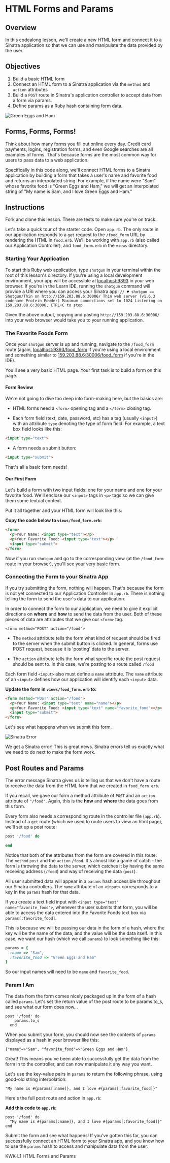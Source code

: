 # HTML Forms and Params

## Overview

In this codealong lesson, we'll create a new HTML form and connect it to a
Sinatra application so that we can use and manipulate the data provided by the
user.

## Objectives

1. Build a basic HTML form
2. Connect an HTML form to a Sinatra application via the `method` and `action` attributes
3. Build a `POST` route in Sinatra's application controller to accept data from a form via params.
4. Define params as a Ruby hash containing form data.

![Green Eggs and Ham](https://s3.amazonaws.com/learn-verified/green-eggs-ham.jpeg)

## Forms, Forms, Forms!

Think about how many forms you fill out online every day. Credit card payments,
logins, registration forms, and even Google searches are all examples of forms.
That's because forms are the most common way for users to pass data to a web
application.

Specifically in this code along, we'll connect HTML forms to a Sinatra
application by building a form that takes a user's name and favorite food and
returns an interpolated string. For example, if the name were "Sam" whose
favorite food is "Green Eggs and Ham," we will get an interpolated string of "My
name is Sam, and I love Green Eggs and Ham."

## Instructions

Fork and clone this lesson. There are tests to make sure you're on track.

Let's take a quick tour of the starter code. Open `app.rb`. The only route in
our application responds to a `get` request to the `/food_form` URL by rendering
the HTML in `food.erb`. We'll be working with `app.rb` (also called our
Application Controller), and `food_form.erb` in the `views` directory.

### Starting Your Application

To start this Ruby web application, type `shotgun` in your terminal within the
root of this lesson's directory. If you're using a local development
environment, your app will be accessible at
[localhost:9393](http://localhost:9393/) in your web browser. If you're in the
Learn IDE, running the `shotgun` command will provide a URI where you can access
your Sinatra app: ``` // ♥ shotgun == Shotgun/Thin on http://159.203.88.6:30006/
Thin web server (v1.6.3 codename Protein Powder) Maximum connections set to 1024
Listening on 159.203.88.6:30006, CTRL+C to stop ```

Given the above output, copying and pasting `http://159.203.88.6:30006/` into
your web browser would take you to your running application.

### The Favorite Foods Form

Once your `shotgun` server is up and running, navigate to the `/food_form` route
(again, [localhost:9393/food_form](http://localhost:9393/food_form) if you're
using a local environment and something similar to
[159.203.88.6:30006/food_form](http://159.203.88.6:30006/food_form) if you're in
the IDE).

You'll see a very basic HTML page. Your first task is to build a form on this
page.

#### Form Review

We're not going to dive too deep into form-making here, but the basics are:

+  HTML forms need a `<form>` opening tag and a `</form>` closing tag.

+ Each form field (text, date, password, etc) has a tag (usually `<input>`) with
an attribute `type` denoting the type of form field. For example, a text box
field looks like this:

```html
<input type="text">
```

+ A form needs a submit button:

```html
<input type="submit">
```

That's all a basic form needs!

#### Our First Form

Let's build a form with two input fields: one for your name and one for your
favorite food. We'll enclose our `<input>` tags in `<p>` tags so we can give
them some textual context.

Put it all together and your HTML form will look like this:

**Copy the code below to `views/food_form.erb`:**

```html
<form>
  <p>Your Name: <input type="text"></p>
  <p>Your Favorite Food: <input type="text"></p>
  <input type="submit">
</form>
```

Now if you run `shotgun` and go to the corresponding view (at the `/food_form`
route in your browser), you'll see your very basic form.

### Connecting the Form to your Sinatra App

If you try submitting the form, nothing will happen. That's because the form is
not yet connected to our Application Controller in `app.rb`. There is nothing
telling the form to send the user's data to our application.

In order to connect the form to our application, we need to give it explicit
directions on **where** and **how** to send the data from the user. Both of
these pieces of data are attributes that we give our `<form>` tag.

```
<form method="POST" action="/food">
```

+ The `method` attribute tells the form what kind of request should be fired to
the server when the submit button is clicked. In general, forms use POST
request, because it is 'posting' data to the server.

+ The `action` attribute tells the form what specific route the post request
should be sent to. In this case, we're posting to a route called `/food`

Each form field `<input>` also must define a `name` attribute. The `name`
attribute of an `<input>` defines how our application will identify each
`<input>` data.

**Update the form in `views/food_form.erb` to:**

```html
<form method="POST" action="/food">
  <p>Your Name: <input type="text" name="name"></p>
  <p>Your Favorite Food: <input type="text" name="favorite_food"></p>
  <input type="submit">
</form>
```

Let's see what happens when we submit this form.

![Sinatra Error](http://s3.amazonaws.com/readme-pics/localhost_9393_food.png)

We get a Sinatra error! This is great news. Sinatra errors tell us exactly what
we need to do next to make the form work.

## Post Routes and Params

The error message Sinatra gives us is telling us that we don't have a route to
receive the data from the HTML form that we created in `food_form.erb`.

If you recall, we gave our form a method attribute of `POST` and an `action`
attribute of `"/food"`. Again, this is the **how** and **where** the data goes
from this form.

Every form also needs a corresponding route in the controller file (`app.rb`).
Instead of a `get` route (which we used to route users to view an html page),
we'll set up a post route:

```ruby
post '/food' do

end
```

Notice that both of the attributes from the form are covered in this route: The
`method` `post` and the `action` `/food`. It's almost like a game of catch - the
form is throwing the data to the server, which catches it by having the same
receiving address (`/food`) and way of receiving the data (`post`).

All user submitted data will appear in a `params` hash accessible throughout our
Sinatra controllers. The `name` attribute of an `<input>` corresponds to a key
in the `params` hash for that data.

If you create a text field input with `<input type="text"
name="favorite_food">`, whenever the user submits that form, you will be able to
access the data entered into the Favorite Foods text box via
`params[:favorite_food]`.

This is because we will be passing our data in the form of a hash, where the key
will be the name of the data, and the value will be the data itself. In this
case, we want our hash (which we call `params`) to look something like this:

```ruby
params = {
  :name => "Sam",
  :favorite_food => "Green Eggs and Ham"
}
```

So our input names will need to be `name` and `favorite_food`.

### Param I Am

The data from the form comes nicely packaged up in the form of a hash called
`params`. Let's set the return value of the post route to be params.to_s, and
see what our form does now...

```
post '/food' do
    params.to_s
  end
```

When you submit your form, you should now see the contents of `params` displayed
as a hash in your browser like this:

```
{"name"=>"Sam", "favorite_food"=>"Green Eggs and Ham"}
```

Great! This means you've been able to successfully get the data from the form in
to the controller, and can now manipulate it any way you want.

Let's use the key-value pairs in `params` to return the following phrase, using
good-old string interpolation:

```
"My name is #{params[:name]}, and I love #{params[:favorite_food]}"
```

Here's the full post route and action in `app.rb`:

**Add this code to `app.rb`:**

```
post '/food' do
  "My name is #{params[:name]}, and I love #{params[:favorite_food]}"
end
```

Submit the form and see what happens! If you've gotten this far, you can
successfully connect an HTML form to your Sinatra app, and you know how to use
the `params` hash to access and manipulate data from the user.

<p data-visibility='hidden'>KWK-L1 HTML Forms and Params</p>
